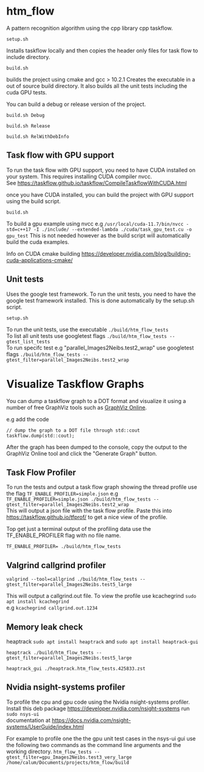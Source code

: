 # htm_flow
A pattern recognition algorithm using the cpp library cpp taskflow. 
```
setup.sh
```
Installs taskflow locally and then copies the header only files for task flow to include directory.

```
build.sh
```  
builds the project using cmake and gcc > 10.2.1 
Creates the executable in a out of source build directory.
It also builds all the unit tests including the cuda GPU tests.

You can build a debug or release version of the project.
```
build.sh Debug
```
```
build.sh Release
```
```
build.sh RelWithDebInfo
```

## Task flow with GPU support
To run the task flow with GPU support, you need to have CUDA installed on your system.
This requires installing CUDA compiler nvcc.   
See https://taskflow.github.io/taskflow/CompileTaskflowWithCUDA.html  

once you have CUDA installed, you can build the project with GPU support using the build script.
```
build.sh
```

To build a gpu example using nvcc e.g
`/usr/local/cuda-11.7/bin/nvcc -std=c++17 -I ./include/ --extended-lambda ./cuda/task_gpu_test.cu -o gpu_test`
This is not needed however as the build script will automatically build the cuda examples.

Info on CUDA cmake building
https://developer.nvidia.com/blog/building-cuda-applications-cmake/


## Unit tests
Uses the google test framework.
To run the unit tests, you need to have the google test framework installed.
This is done automatically by the setup.sh script.
```
setup.sh 
```  

To run the unit tests, use the executable `./build/htm_flow_tests`  
To list all unit tests use googletest flags `./build/htm_flow_tests --gtest_list_tests`  
To run specifc test e.g "parallel_Images2Neibs.test2_wrap" use googletest flags `./build/htm_flow_tests --gtest_filter=parallel_Images2Neibs.test2_wrap`  

# Visualize Taskflow Graphs
You can dump a taskflow graph to a DOT format and visualize it using a number of free GraphViz tools such as [GraphViz Online](https://dreampuf.github.io/GraphvizOnline/).

e.g add the code 
```
// dump the graph to a DOT file through std::cout
taskflow.dump(std::cout); 
```

After the graph has been dumped to the console, copy the output to the GraphViz Online tool and click the "Generate Graph" button.

## Task Flow Profiler
To run the tests and output a task flow graph showing the thread profile use the flag
`TF_ENABLE_PROFILER=simple.json`  e.g `TF_ENABLE_PROFILER=simple.json ./build/htm_flow_tests --gtest_filter=parallel_Images2Neibs.test2_wrap`  
This will output a json file with the task flow profile.
Paste this into https://taskflow.github.io/tfprof/ to get a nice view of the profile.

Top get just a terminal output of the profiling data use the TF_ENABLE_PROFILER flag with no file name.  
```
TF_ENABLE_PROFILER= ./build/htm_flow_tests
```

## Valgrind callgrind profiler
```
valgrind --tool=callgrind ./build/htm_flow_tests --gtest_filter=parallel_Images2Neibs.test5_large
```
This will output a callgrind.out file.
To view the profile use kcachegrind `sudo apt install kcachegrind`  
e.g `kcachegrind callgrind.out.1234`

## Memory leak check
heaptrack `sudo apt install heaptrack` and `sudo apt install heaptrack-gui`
```
heaptrack ./build/htm_flow_tests --gtest_filter=parallel_Images2Neibs.test5_large
```
```
heaptrack_gui ./heaptrack.htm_flow_tests.425833.zst
```

## Nvidia nsight-systems profiler
To profile the cpu and gpu code using the Nvidia nsight-systems profiler.
Install this deb package https://developer.nvidia.com/nsight-systems
run `sudo nsys-ui`  
documentation at https://docs.nvidia.com/nsight-systems/UserGuide/index.html

For example to profile one the the gpu unit test cases in the nsys-ui gui use the following two commands as the command line arguments and the working directory.
`htm_flow_tests --gtest_filter=gpu_Images2Neibs.test3_very_large`  
`/home/calum/Documents/projects/htm_flow/build`  
